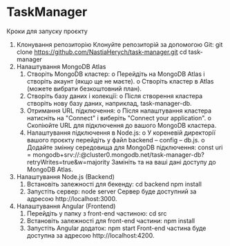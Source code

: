 # TaskManager
Кроки для запуску проєкту
1. Клонування репозиторію
Клонуйте репозиторій за допомогою Git:
git clone https://github.com/NastiaHerych/task-manager.git
cd task-manager
2. Налаштування MongoDB Atlas
    1.	Створіть MongoDB кластер:
        o	Перейдіть на MongoDB Atlas і створіть акаунт (якщо ще не маєте).
        o	Створіть кластер в Atlas (можете вибрати безкоштовний план).
    2.	Створіть базу даних і колекції:
        o	Після створення кластера створіть нову базу даних, наприклад, task-manager-db.
    3.	Отримання URL підключення:
        o	Після налаштування кластера натисніть на "Connect" і виберіть "Connect your application".
        o	Скопіюйте URL для підключення до вашого MongoDB кластера.
    4.	Налаштування підключення в Node.js:
        o	У кореневій директорії вашого проєкту перейдіть у файл backend – config – db.js.
        o	Додайте змінну середовища для MongoDB підключення:
        const uri = mongodb+srv://<username>:<password>@cluster0.mongodb.net/task-manager-db?retryWrites=true&w=majority
        Замініть <username> та <password> на ваші дані доступу до MongoDB Atlas.
3. Налаштування Node.js (Backend)
    1.	Встановіть залежності для бекенду:
    cd backend
    npm install
    2.	Запустіть сервер:
    node server
    Сервер буде доступний за адресою http://localhost:3000.
4. Налаштування Angular (Frontend)
    1.	Перейдіть у папку з front-end частиною:
    cd src
    2.	Встановіть залежності для front-end частини:
    npm install
    3.	Запустіть Angular додаток:
    npm start
    Front-end частина буде доступна за адресою http://localhost:4200.
